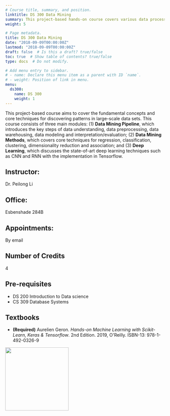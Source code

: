 ```yaml
---
# Course title, summary, and position.
linktitle: DS 300 Data Mining
summary: This project-based hands-on course covers various data processing techniques in the data mining pipeline.
weight: 5

# Page metadata.
title: DS 300 Data Mining
date: "2018-09-09T00:00:00Z"
lastmod: "2018-09-09T00:00:00Z"
draft: false  # Is this a draft? true/false
toc: true  # Show table of contents? true/false
type: docs  # Do not modify.

# Add menu entry to sidebar.
# - name: Declare this menu item as a parent with ID `name`.
# - weight: Position of link in menu.
menu:
  ds300:
    name: DS 300
    weight: 1
---
```



This project-based course aims to cover the fundamental concepts and core techniques for discovering patterns in large-scale data sets. This course consists of three main modules: (1) **Data Mining Pipeline**, which introduces the key steps of data understanding, data preprocessing, data warehousing, data modeling and interpretation/evaluation; (2) **Data Mining Methods**, which covers core techniques for regression, classification, clustering, dimensionality reduction and association; and (3) **Deep Learning**, which discusses the state-of-art deep learning techniques such as CNN and RNN with the implementation in Tensorflow. 

## Instructor:

Dr. Peilong Li

## Office:

Esbenshade 284B

## Appointments:

By email

## Number of Credits

4

## Pre-requisites

* DS 200 Introduction to Data science
* CS 309 Database Systems

## Textbooks

* **(Required)** Aurelien Geron.
*Hands-on Machine Learning with Scikit-Learn, Keras & Tensorflow*.
2nd Edition. 2019, O'Reilly.
ISBN-13: 978-1-492-0326-9
<img src="https://images-na.ssl-images-amazon.com/images/I/51GcXOrWROL._SX379_BO1,204,203,200_.jpg" width="200">
